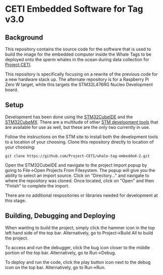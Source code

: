 # CETI Embedded Software for Tag v3.0
## Background
This repository contains the source code for the software
that is used to build the image for the embedded computer
inside the Whale Tags to be deployed onto the sperm whales
in the ocean during data collection for [Project CETI](https://www.projectceti.org/).

This repository is specifically focusing on a rewrite of the previous code for a new hardware stack up. 
The alternate repository is for a Raspberry Pi Zero W target, while this targets the STM32L476RG Nucleo
Development board. 

## Setup
Development has been done using the [STM32CubeIDE](https://www.st.com/en/development-tools/stm32cubeide.html) 
and the [STM32CubeMX](https://www.st.com/en/development-tools/stm32cubemx.html). There are a multitude
of other [STM development tools](https://www.st.com/en/development-tools.html) that are available for use as well,
but these are the only two currently in use. 

Follow the instructions on the STM site to install both the development tools to a location of your choosing. 
Clone this repository directly to location of your choosing:
```
git clone https://github.com/Project-CETI/whale-tag-embedded-2.git
```

Open the STM32CubeIDE and navigate to the project import popup by going to File->Open Projects From Filesystem. 
The popup will give you the ability to select an import source. Click on "Directory..." and navigate to where the repository was cloned. Once located, click on "Open" and then "Finish" to complete the import. 

There are no additional respositories or libraries needed for development at this stage.

## Building, Debugging and Deploying
When wanting to build the project, simply click the hammer icon in the top left hand side of the top bar. Alternatively, go to Project->Build All to build the project. 

To access and run the debugger, click the bug icon closer to the middle portion of the top bar. Alternatively, go to Run->Debug.

To deploy and run the code, click the play button icon next to the debug icon on the top bar. Alternatively, go to Run->Run. 

